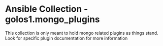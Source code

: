 # Ansible Collection - golos1.mongo_plugins
This collection is only meant to hold mongo related plugins as things stand. 
Look for specific plugin documentation for more information